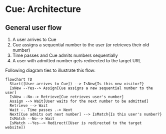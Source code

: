 # Cue: Architecture

## General user flow

1. A user arrives to Cue
2. Cue assigns a sequential number to the user (or retrieves their old number)
3. Time passes and Cue admits numbers sequentially
4. A user with admitted number gets redirected to the target URL

Following diagram ties to illustrate this flow:

```mermaid
flowchart TD
  Start([User arrives to Cue]) --> IsNew{Is this new visitor?}
  IsNew --Yes--> Assign[Cue assigns a new sequential number to the user]
  IsNew --No--> Retrieve[Cue retrieves user's number]
  Assign --> Wait[User waits for the next number to be admitted]
  Retrieve --> Wait
  Wait -. Time passes .-> Next
  Next[Cue admits out next number] --> IsMatch{Is this user's number?}
  IsMatch --No--> Wait
  IsMatch --Yes--> Redirect([User is redirected to the target website])
```
